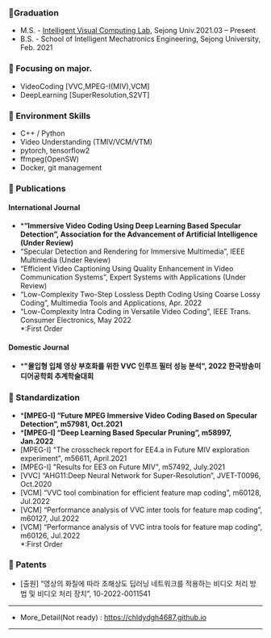 
 ### 🔭Graduation
- M.S. - [Intelligent Visual Computing Lab](https://sites.google.com/view/ivcl), Sejong Univ.2021.03 – Present
- B.S. - School of Intelligent Mechatronics Engineering, Sejong University, Feb. 2021


 ### 🔭 Focusing on major.
- VideoCoding [VVC,MPEG-I(MIV),VCM]
- DeepLearning [SuperResolution,S2VT]


 ### 🔭 Environment Skills
- C++ / Python
- Video Understanding (TMIV/VCM/VTM)
- pytorch, tensorflow2
- ffmpeg(OpenSW)
- Docker, git management


 ### 🔭 Publications
 
 #### International Journal
- ***“Immersive Video Coding Using Deep Learning Based Specular Detection”, Association for the Advancement of Artificial Intelligence (Under Review)**
- “Specular Detection and Rendering for Immersive Multimedia”, IEEE Multimedia (Under Review)
- “Efficient Video Captioning Using Quality Enhancement in Video Communication Systems”, Expert Systems with Applications (Under Review)
- “Low-Complexity Two-Step Lossless Depth Coding Using Coarse Lossy Coding”, Multimedia Tools and Applications, Apr. 2022 
- “Low-Complexity Intra Coding in Versatile Video Coding”, IEEE Trans. Consumer Electronics, May 2022  
*:First Order  

 #### Domestic Journal
 - ***"몰입형 입체 영상 부호화를 위한 VVC 인루프 필터 성능 분석", 2022 한국방송미디어공학회 추계학술대회**

### 🔭 Standardization

- ***[MPEG-I] “Future MPEG Immersive Video Coding Based on Specular Detection”, m57981, Oct.2021**  
- ***[MPEG-I] “Deep Learning Based Specular Pruning”, m58997, Jan.2022**  
- [MPEG-I] "The crosscheck report for EE4.a in Future MIV exploration experiment", m56611, April.2021
- [MPEG-I] "Results for EE3 on Future MIV", m57492, July.2021
- [VVC] “AHG11:Deep Neural Network for Super-Resolution”, JVET-T0096, Oct.2020  
- [VCM] “VVC tool combination for efficient feature map coding”, m60128, Jul.2022  
- [VCM] “Performance analysis of VVC inter tools for feature map coding”, m60127, Jul.2022  
- [VCM] “Performance analysis of VVC intra tools for feature map coding”, m60126, Jul.2022  
*:First Order  

### 🔭 Patents

- [출원] “영상의 화질에 따라 초해상도 딥러닝 네트워크를 적용하는 비디오 처리 방법 및 비디오 처리 장치”, 10-2022-0011541

--- 
- More_Detail(Not ready) : https://chldydgh4687.github.io
--- 

<!--
**chldydgh4687/chldydgh4687** is a ✨ _special_ ✨ repository because its `README.md` (this file) appears on your GitHub profile.

Here are some ideas to get you started:

- 🔭 I’m currently working on ...
- 🌱 I’m currently learning ...
- 👯 I’m looking to collaborate on ...
- 🤔 I’m looking for help with ...
- 💬 Ask me about ...
- 📫 How to reach me: ...
- 😄 Pronouns: ...
- ⚡ Fun fact: ...
-->

